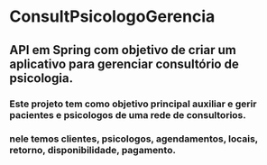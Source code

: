 # ConsultPsicologoGerencia
<h2>API em Spring com objetivo de criar um aplicativo para gerenciar consultório de psicologia.</h2>

<h3>Este projeto tem como objetivo principal auxiliar e gerir pacientes e psicologos de uma rede de consultorios.</h3>

<h3>nele temos clientes, psicologos, agendamentos, locais, retorno, disponibilidade, pagamento.</h3>
